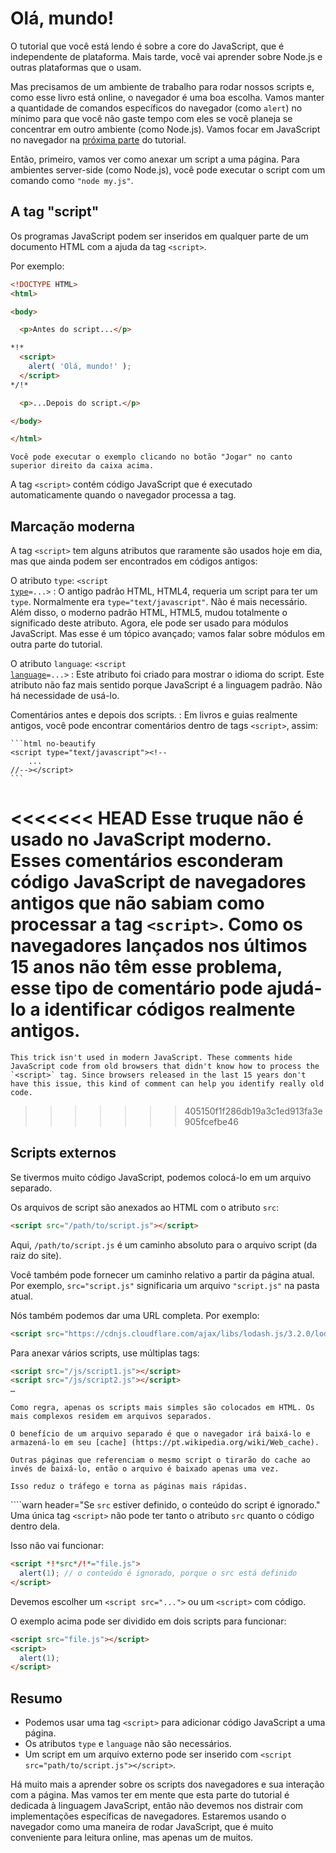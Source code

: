 # Olá, mundo!

O tutorial que você está lendo é sobre a core do JavaScript, que é independente de plataforma. Mais tarde, você vai aprender sobre Node.js e outras plataformas que o usam.

Mas precisamos de um ambiente de trabalho para rodar nossos scripts e, como esse livro está online, o navegador é uma boa escolha. Vamos manter a quantidade de comandos específicos do navegador (como `alert`) no mínimo para que você não gaste tempo com eles se você planeja se concentrar em outro ambiente (como Node.js). Vamos focar em JavaScript no navegador na [próxima parte](/ui) do tutorial.

Então, primeiro, vamos ver como anexar um script a uma página. Para ambientes server-side (como Node.js), você pode executar o script com um comando como `"node my.js"`.


## A tag "script"

Os programas JavaScript podem ser inseridos em qualquer parte de um documento HTML com a ajuda da tag `<script>`.

Por exemplo:

```html run height=100
<!DOCTYPE HTML>
<html>

<body>

  <p>Antes do script...</p>

*!*
  <script>
    alert( 'Olá, mundo!' );
  </script>
*/!*

  <p>...Depois do script.</p>

</body>

</html>
```

```online
Você pode executar o exemplo clicando no botão "Jogar" no canto superior direito da caixa acima.
```

A tag `<script>` contém código JavaScript que é executado automaticamente quando o navegador processa a tag.


## Marcação moderna

A tag `<script>` tem alguns atributos que raramente são usados hoje em dia, mas que ainda podem ser encontrados em códigos antigos:

O atributo `type`: <code>&lt;script <u>type</u>=...&gt;</code>
: O antigo padrão HTML, HTML4, requeria um script para ter um `type`. Normalmente era `type="text/javascript"`. Não é mais necessário. Além disso, o moderno padrão HTML, HTML5, mudou totalmente o significado deste atributo. Agora, ele pode ser usado para módulos JavaScript. Mas esse é um tópico avançado; vamos falar sobre módulos em outra parte do tutorial. 

O atributo `language`: <code>&lt;script <u>language</u>=...&gt;</code>
: Este atributo foi criado para mostrar o idioma do script. Este atributo não faz mais sentido porque JavaScript é a linguagem padrão. Não há necessidade de usá-lo.

Comentários antes e depois dos scripts.
: Em livros e guias realmente antigos, você pode encontrar comentários dentro de tags `<script>`, assim:

    ```html no-beautify
    <script type="text/javascript"><!--
        ...
    //--></script>
    ```

<<<<<<< HEAD
    Esse truque não é usado no JavaScript moderno. Esses comentários esconderam código JavaScript de navegadores antigos que não sabiam como processar a tag `<script>`. Como os navegadores lançados nos últimos 15 anos não têm esse problema, esse tipo de comentário pode ajudá-lo a identificar códigos realmente antigos.
=======
    This trick isn't used in modern JavaScript. These comments hide JavaScript code from old browsers that didn't know how to process the `<script>` tag. Since browsers released in the last 15 years don't have this issue, this kind of comment can help you identify really old code.
>>>>>>> 405150f1f286db19a3c1ed913fa3e905fcefbe46


## Scripts externos

Se tivermos muito código JavaScript, podemos colocá-lo em um arquivo separado.

Os arquivos de script são anexados ao HTML com o atributo `src`:

```html
<script src="/path/to/script.js"></script>
```

Aqui, `/path/to/script.js` é um caminho absoluto para o arquivo script (da raiz do site).

Você também pode fornecer um caminho relativo a partir da página atual. Por exemplo, `src="script.js"` significaria um arquivo `"script.js"` na pasta atual.

Nós também podemos dar uma URL completa. Por exemplo:

```html
<script src="https://cdnjs.cloudflare.com/ajax/libs/lodash.js/3.2.0/lodash.js"></script>
```

Para anexar vários scripts, use múltiplas tags:

```html
<script src="/js/script1.js"></script>
<script src="/js/script2.js"></script>
…
```

```smart
Como regra, apenas os scripts mais simples são colocados em HTML. Os mais complexos residem em arquivos separados.

O benefício de um arquivo separado é que o navegador irá baixá-lo e armazená-lo em seu [cache] (https://pt.wikipedia.org/wiki/Web_cache).

Outras páginas que referenciam o mesmo script o tirarão do cache ao invés de baixá-lo, então o arquivo é baixado apenas uma vez.

Isso reduz o tráfego e torna as páginas mais rápidas.

```

````warn header="Se `src` estiver definido, o conteúdo do script é ignorado."
Uma única tag `<script>` não pode ter tanto o atributo `src` quanto o código dentro dela.

Isso não vai funcionar:

```html
<script *!*src*/!*="file.js">
  alert(1); // o conteúdo é ignorado, porque o src está definido
</script>
```

Devemos escolher um `<script src="...">` ou um `<script>` com código.

O exemplo acima pode ser dividido em dois scripts para funcionar:

```html
<script src="file.js"></script>
<script>
  alert(1);
</script>
```

## Resumo

- Podemos usar uma tag `<script>` para adicionar código JavaScript a uma página.
- Os atributos `type` e `language` não são necessários.
- Um script em um arquivo externo pode ser inserido com `<script src="path/to/script.js"></script>`.


Há muito mais a aprender sobre os scripts dos navegadores e sua interação com a página. Mas vamos ter em mente que esta parte do tutorial é dedicada à linguagem JavaScript, então não devemos nos distrair com implementações específicas de navegadores. Estaremos usando o navegador como uma maneira de rodar JavaScript, que é muito conveniente para leitura online, mas apenas um de muitos.
